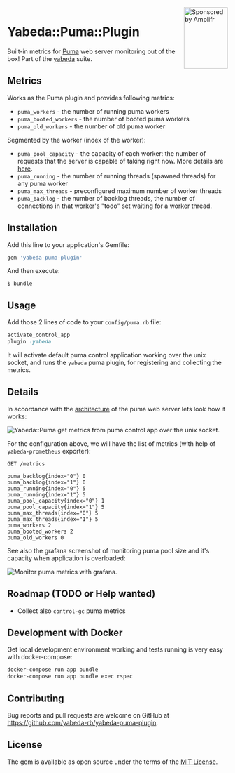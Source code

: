 <a href="https://amplifr.com/?utm_source=yabeda-puma-plugin">
  <img width="100" height="140" align="right"
    alt="Sponsored by Amplifr" src="https://amplifr-direct.s3-eu-west-1.amazonaws.com/social_images/image/37b580d9-3668-4005-8d5a-137de3a3e77c.png" />
</a>

# Yabeda::Puma::Plugin

Built-in metrics for [Puma](https://github.com/puma/puma) web server monitoring out of the box! Part of the [yabeda](https://github.com/yabeda-rb/yabeda) suite.

## Metrics

Works as the Puma plugin and provides following metrics:
 - `puma_workers` - the number of running puma workers
 - `puma_booted_workers` - the number of booted puma workers
 - `puma_old_workers` - the number of old puma worker

Segmented by the worker (index of the worker):
 - `puma_pool_capacity` - the capacity of each worker: the number of requests that the server is capable of taking right now. More details are [here](https://github.com/puma/puma/blob/0f8b10737e36fc24cdd572f76a739659b5fad9cb/lib/puma/server.rb#L167).
 - `puma_running` - the number of running threads (spawned threads) for any puma worker
 - `puma_max_threads` - preconfigured maximum number of worker threads
 - `puma_backlog` - the number of backlog threads, the number of connections in that worker's "todo" set waiting for a worker thread.

## Installation

Add this line to your application's Gemfile:

```ruby
gem 'yabeda-puma-plugin'
```

And then execute:

    $ bundle

## Usage

Add those 2 lines of code to your `config/puma.rb` file:
```ruby
activate_control_app
plugin :yabeda
```
It will activate default puma control application working over the unix socket, and runs the `yabeda` puma plugin, for registering and collecting the metrics.

## Details

In accordance with the [architecture](https://github.com/puma/puma/blob/master/docs/architecture.md) of the puma web server lets look how it works:

![Yabeda::Puma get metrics from puma control app over the unix socket](docs/diagram.png).


For the configuration above, we will have the list of metrics (with help of `yabeda-prometheus` exporter):
```
GET /metrics

puma_backlog{index="0"} 0
puma_backlog{index="1"} 0
puma_running{index="0"} 5
puma_running{index="1"} 5
puma_pool_capacity{index="0"} 1
puma_pool_capacity{index="1"} 5
puma_max_threads{index="0"} 5
puma_max_threads{index="1"} 5
puma_workers 2
puma_booted_workers 2
puma_old_workers 0
```

See also the grafana screenshot of monitoring puma pool size and it's capacity when application is overloaded:

![Monitor puma metrics with grafana](docs/grafana.png).


## Roadmap (TODO or Help wanted)

- Collect also `control-gc` puma metrics

## Development with Docker

Get local development environment working and tests running is very easy with docker-compose:
```bash
docker-compose run app bundle
docker-compose run app bundle exec rspec
```

## Contributing

Bug reports and pull requests are welcome on GitHub at https://github.com/yabeda-rb/yabeda-puma-plugin.

## License

The gem is available as open source under the terms of the [MIT License](https://opensource.org/licenses/MIT).
